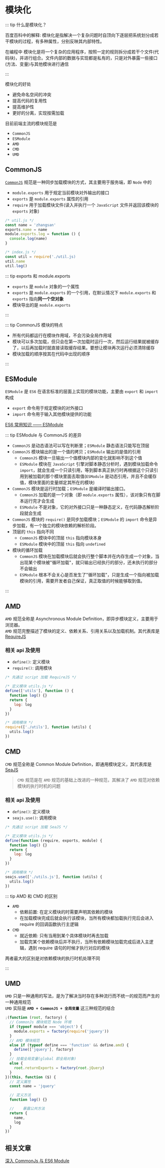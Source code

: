 # 模块化

::: tip 什么是模块化？

百度百科中的解释: 模块化是指解决一个复杂问题时自顶向下逐层把系统划分成若干模块的过程，有多种属性，分别反映其内部特性。

在编程中 模块化是将一个复杂的应用程序，按照一定的规则拆分成若干个文件(代码块)，并进行组合。文件内部的数据与实现都是私有的，只是对外暴露一些接口(方法、变量)与其他模块进行通信

:::

模块化的好处

- 避免命名空间的冲突
- 提高代码的复用性
- 提高维护性
- 更好的分离，实现按需加载

目前前端主流的模块规范是

- `CommonJS`
- `ESModule`
- `AMD`
- `CMD`
- `UMD`

## CommonJS

[`CommonJS`](https://www.commonjs.org/) 规范是一种同步加载模块的方式，其主要用于服务端，即 `Node` 中的

- `module.exports` 用于规定当前模块对外输出的接口
- `exports` 是 `module.exports` 属性的引用
- `require` 用于加载模块文件(读入并执行一个 `JavaScript` 文件并返回该模块的 `exports` 对象)

```js
/* util.js */
const name = 'zhangsan'
exports.name = name
module.exports.log = function () {
  console.log(name)
}

/* index.js */
const util = require('./util.js)
util.name
util.log()
```

::: tip exports 和 module.exports

- `exports` 是 `module` 对象的一个属性
- `exports` 是 `module.exports` 的一个引用，在默认情况下 `module.exports` 和 `exports` 指向**同一个空对象**
- 模块导出的是 `module.exports`

:::

::: tip CommonJS 模块的特点

- 所有代码都运行在模块作用域，不会污染全局作用域
- 模块可以多次加载，但只会在第一次加载时运行一次，然后运行结果就被缓存了，以后再加载时就直接读取缓存结果。要想让模块再次运行必须清除缓存
- 模块加载的顺序按其在代码中出现的顺序

:::

## ESModule

`ESModule` 是 `ES6` 在语言标准的层面上实现的模块功能，主要由 `export` 和 `import` 构成

- `export` 命令用于规定模块的对外接口
- `import` 命令用于输入其他模块提供的功能

[ES6 常用知识 —— ESModule](/fe/es6/#esmodule)

::: tip ESModule 与 CommonJS 的差异

- `CommonJS` 是动态语法可以写在判断里；`ESModule` 静态语法只能写在顶层
- `CommonJS` 模块输出的是一个值的拷贝；`ESModule` 输出的是值的引用
  - `CommonJS` 模块一旦输出一个值模块内部的变化就影响不到这个值
  - `ESModule` 模块在 `JavaScript` 引擎对脚本静态分析时，遇到模块加载命令 `import`，就会生成一个只读引用，等到脚本真正执行时再根据这个只读引用到被加载的那个模块里面去取值(`ESModule` 是动态引用，并且不会缓存值，模块里面的变量绑定其所在的模块)
- `CommonJS` 模块是运行时加载；`ESModule` 是编译时输出接口。
  - `CommonJS` 加载的是一个对象（即 `module.exports` 属性），该对象只有在脚本运行完才会生成
  - `ESModule` 不是对象，它的对外接口只是一种静态定义，在代码静态解析阶段就会生成
- `CommonJS` 模块的 `require()` 是同步加载模块；`ESModule` 的 `import` 命令是异步加载，有一个独立的模块依赖的解析阶段。
- 顶层的 `this` 指向不同
  - `CommonJS` 模块中的顶层 `this` 指向模块本身
  - `ESModule` 模块中的顶层 `this` 指向 `undefined`
- 模块的循环加载
  - `CommonJS` 模块在加载模块后就会执行整个脚本并在内存生成一个对象，当出现某个模块被"循环加载"，就只输出已经执行的部分，还未执行的部分不会输出
  - `ESModule` 根本不会关心是否发生了"循环加载"，只是生成一个指向被加载模块的引用，需要开发者自己保证，真正取值的时候能够取到值。

:::

## AMD

`AMD` 规范全称是 Asynchronous Module Definition，即异步模块定义，主要用于浏览器。<br>
`AMD` 规范完整描述了模块的定义、依赖关系、引用关系以及加载机制。其代表库是 [RequireJS](https://requirejs.org/)

### 相关 api 及使用

- `define()`: 定义模块
- `require()`: 调用模块

```js
/* 先通过 script 加载 RequireJS */

/* 定义模块 utils.js */
define(['utils'], function () {
  function log() {}
  return {
    log: log
  }
})

/* 调用模块 */
require(['./utils'], function (utils) {
  utils.log()
})
```

## CMD

`CMD` 规范全称是 Common Module Definition，即通用模块定义，其代表库是 [SeaJS](https://seajs.github.io/seajs/docs/)

> `CMD` 规范是在 `AMD` 规范的基础上改进的一种规范，其解决了 `AMD` 规范对依赖模块的执行时机的问题

### 相关 api 及使用

- `define()`: 定义模块
- `seajs.use()`: 调用模块

```js
/* 先通过 script 加载 SeaJS */

/* 定义模块 utils.js */
define(function (require, exports, module) {
  function log() {}
  return {
    log: log
  }
})

/* 调用模块 */
seajs.use(['./utils.js'], function (utils) {
  utils.log()
})
```

::: tip AMD 和 CMD 的区别

- `AMD`
  - 依赖前置: 在定义模块的时需要声明其依赖的模块
  - 在加载模块完成后就会执行该模块，当所有模块都加载执行完后会进入 require 的回调函数执行主逻辑
- `CMD`
  - 就近依赖: 只有当用到某个具体模块时再去加载
  - 加载完某个依赖模块后并不执行，当所有依赖模块加载完成后进入主逻辑，遇到 require 语句的时候才执行对应的模块

两者最大的区别是对依赖模块的执行时机处理不同

:::

## UMD

`UMD` 只是一种通用的写法，是为了解决当时存在多种流行而不统一的规范而产生的一种通用规范<br>
`UMD` 实际是 **`AMD + CommonJS + 全局变量`** 这三种规范的结合

```js
;(function (root, factory) {
  // CommonJs 模块规范 Node 环境
  if (typeof module === 'object') {
    module.exports = factory(require('jquery'))
  }
  // AMD 模块规范
  else if (typeof define === 'function' && define.amd) {
    define(['jquery'], factory)
  }
  // 挂载全局变量(global 即全局对象)
  else {
    root.returnExports = factory(root.jQuery)
  }
})(this, function ($) {
  // 定义属性
  const name = 'jquery'

  // 定义方法
  function log() {}

  //    暴露公共方法
  return {
    name,
    log
  }
})
```

## 相关文章

[深入 CommonJs 与 ES6 Module](https://segmentfault.com/a/1190000017878394)
